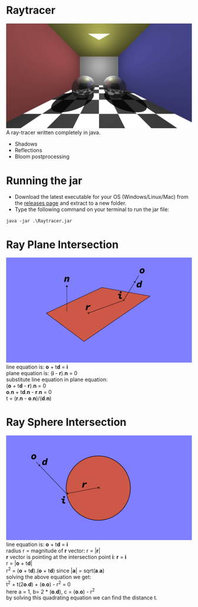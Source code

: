 # Raytracer
![](images/Renders/FinalRender.png)
A ray-tracer written completely in java.
+ Shadows
+ Reflections
+ Bloom postprocessing

# Running the jar
+ Download the latest executable for your OS (Windows/Linux/Mac) from the [releases page](https://github.com/TheGameDevDude/Raytracer/releases) and extract to a new folder.
+ Type the following command on your terminal to run the jar file: 
```
java -jar .\Raytracer.jar
```

# Ray Plane Intersection
![](images/Explanation/Ray_Plane_Intersection.png)
line equation is: **o** + t**d** = **i**\
plane equation is: (**i** - **r**).**n** = 0\
substitute line equation in plane equation:\
(**o** + t**d** - **r**).**n** = 0\
**o**.**n** + t**d**.**n** - **r**.**n** = 0\
t = (**r**.**n** - **o**.**n**)/(**d**.**n**)

# Ray Sphere Intersection
![](images/Explanation/Ray_Sphere_Intersection.png)
line equation is: **o** + t**d** = **i**\
radius r = magnitude of **r** vector: r = |**r**|\
**r** vector is pointing at the intersection point **i**: **r** = **i**\
r = |**o** + t**d**|\
r<sup>2</sup> = (**o** + t**d**).(**o** + t**d**) since |**a**| = sqrt(**a**.**a**)\
solving the above equation we get:\
t<sup>2</sup> + t(2**o**.**d**) + (**o**.**o**) - r<sup>2</sup> = 0\
here a = 1, b= 2 * (**o**.**d**), c = (**o**.**o**) - r<sup>2</sup>\
by solving this quadrating equation we can find the distance t.